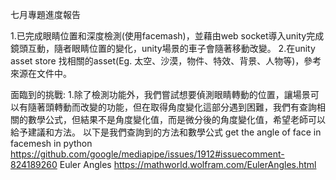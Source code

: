 七月專題進度報告

1.已完成眼睛位置和深度檢測(使用facemash)，並藉由web socket導入unity完成鏡頭互動，隨者眼睛位置的變化，unity場景的車子會隨著移動改變。
2.在unity asset store 找相關的asset(Eg. 太空、沙漠，物件、特效、背景、人物等)，參考來源在文件中。

面臨到的挑戰:
1.除了檢測功能外，我們嘗試想要偵測眼睛轉動的位置，讓場景可以有隨著頭轉動而改變的功能，但在取得角度變化這部分遇到困難，我們有查詢相關的數學公式，但結果不是角度變化值，而是微分後的角度變化值，希望老師可以給予建議和方法。
以下是我們查詢到的方法和數學公式
get the angle of face in facemesh in python 
https://github.com/google/mediapipe/issues/1912#issuecomment-824189260
Euler Angles
https://mathworld.wolfram.com/EulerAngles.html

